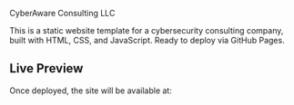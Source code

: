 CyberAware Consulting LLC

This is a static website template for a cybersecurity consulting company, built with HTML, CSS, and JavaScript. Ready to deploy via GitHub Pages.

## Live Preview

Once deployed, the site will be available at:

